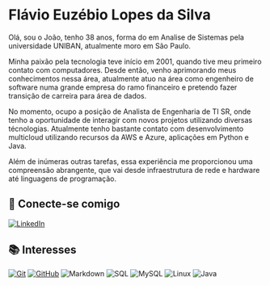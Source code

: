 # Flávio Euzébio Lopes da Silva

Olá, sou o João, tenho 38 anos, forma do em Analise de Sistemas pela universidade UNIBAN, atualmente moro em São Paulo.

Minha paixão pela tecnologia teve início em 2001, quando tive meu primeiro contato com computadores. Desde então, venho aprimorando meus conhecimentos nessa área, atualmente atuo na área como engenheiro de software numa grande empresa do ramo financeiro e pretendo fazer transição de carreira para área de dados.

No momento, ocupo a posição de Analista de Engenharia de TI SR, onde tenho a oportunidade de interagir com novos projetos utilizando diversas técnologias. Atualmente tenho bastante contato com desenvolvimento multicloud utilizando recursos da AWS e Azure, aplicações em Python e Java.

Além de inúmeras outras tarefas, essa experiência me proporcionou uma compreensão abrangente, que vai desde infraestrutura de rede e hardware até linguagens de programação.

##  📲 Conecte-se comigo
[![LinkedIn](https://img.shields.io/badge/LinkedIn-000?style=for-the-badge&logo=linkedin&logoColor=0E76A8)](https://www.linkedin.com/in/flavio-lopes/)

## 📚 **Interesses**

[![Git](https://img.shields.io/badge/Git-000?style=for-the-badge&logo=git&logoColor=E94D5F)](https://git-scm.com/doc)
[![GitHub](https://img.shields.io/badge/GitHub-000?style=for-the-badge&logo=github&logoColor=30A3DC)](https://docs.github.com/)
![Markdown](https://img.shields.io/badge/Markdown-000?style=for-the-badge&logo=markdown)
![SQL](https://img.shields.io/badge/Microsoft%20SQL%20Server-000.svg?style=for-the-badge&logo=Microsoft-SQL-Server&logoColor=white)
![MySQL](https://img.shields.io/badge/mysql-%2300f.svg?style=for-the-badge&logo=mysql&logoColor=white)
![Linux](https://img.shields.io/badge/Linux-FCC624?style=for-the-badge&logo=linux&logoColor=black)
![Java](https://img.shields.io/badge/java-%23ED8B00.svg?style=for-the-badge&logo=openjdk&logoColor=white)